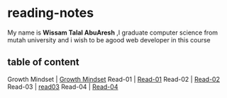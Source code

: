 # reading-notes

My name is **Wissam Talal AbuAresh** ,I graduate computer science from mutah university and i wish to be agood web developer in this course

## table of content 
       
Growth Mindset | [Growth Mindset](https://wissamtalal9.github.io/reading-note/Growth)
Read-01 | [Read-01](https://wissamtalal9.github.io/reading-note/Read-01)
Read-02 | [Read-02](https://wissamtalal9.github.io/reading-note/Read-02)
Read-03 | [read03](https://wissamtalal9.github.io/reading-note/read03)
Read-04 | [Read-04](https://wissamtalal9.github.io/reading-note/Read-04)


 


